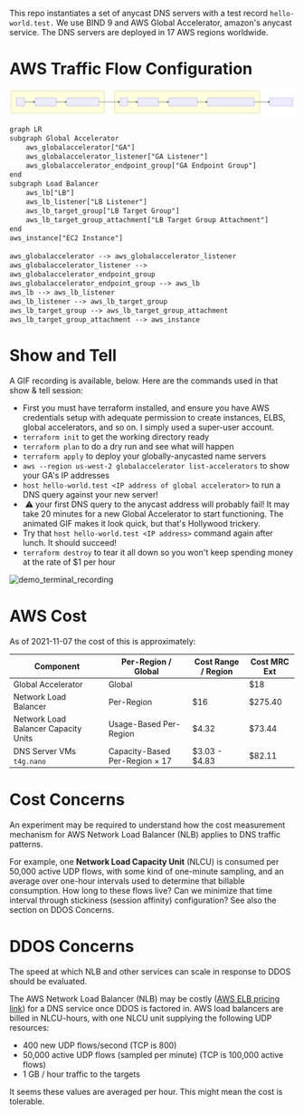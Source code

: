 

This repo instantiates a set of anycast DNS servers with a test record `hello-world.test.`   We use BIND 9 and AWS Global Accelerator, amazon's anycast service.  The DNS servers are deployed in 17 AWS regions worldwide.

# AWS Traffic Flow Configuration

![aws traffic flow diagram](https://github.com/jeffsw/awscast_demo/blob/main/traffic_flow.svg?raw=true)

```mermaid
graph LR
subgraph Global Accelerator
	aws_globalaccelerator["GA"]
	aws_globalaccelerator_listener["GA Listener"]
	aws_globalaccelerator_endpoint_group["GA Endpoint Group"]
end
subgraph Load Balancer
	aws_lb["LB"]
	aws_lb_listener["LB Listener"]
	aws_lb_target_group["LB Target Group"]
	aws_lb_target_group_attachment["LB Target Group Attachment"]
end
aws_instance["EC2 Instance"]

aws_globalaccelerator --> aws_globalaccelerator_listener
aws_globalaccelerator_listener --> aws_globalaccelerator_endpoint_group
aws_globalaccelerator_endpoint_group --> aws_lb
aws_lb --> aws_lb_listener
aws_lb_listener --> aws_lb_target_group
aws_lb_target_group --> aws_lb_target_group_attachment
aws_lb_target_group_attachment --> aws_instance

```

# Show and Tell

A GIF recording is available, below.  Here are the commands used in that show & tell session:

* First you must have terraform installed, and ensure you have AWS credentials setup with adequate permission to create instances, ELBS, global accelerators, and so on.  I simply used a super-user account.
* `terraform init` to get the working directory ready
* `terraform plan` to do a dry run and see what will happen
* `terraform apply` to deploy your globally-anycasted name servers
* `aws --region us-west-2 globalaccelerator list-accelerators` to show your GA's IP addresses
* `host hello-world.test <IP address of global accelerator>` to run a DNS query against your new server!
*  ⚠️ your first DNS query to the anycast address will probably fail!  It may take 20 minutes for a new Global Accelerator to start functioning.  The animated GIF makes it look quick, but that's Hollywood trickery.
* Try that `host hello-world.test <IP address>` command again after lunch.  It should succeed!
* `terraform destroy` to tear it all down so you won't keep spending money at the rate of $1 per hour

![demo_terminal_recording](https://github.com/jeffsw/awscast_demo/blob/main/demo_terminal_recording.gif?raw=true)

# AWS Cost

As of 2021-11-07 the cost of this is approximately:

| Component                            | Per-Region / Global                  | Cost Range / Region | Cost MRC Ext |
| ------------------------------------ | ------------------------------------ | ------------------- | ------------ |
| Global Accelerator                   | Global                               |                     | $18          |
| Network Load Balancer                | Per-Region                           | $16                 | $275.40      |
| Network Load Balancer Capacity Units | Usage-Based Per-Region               | $4.32               | $73.44       |
| DNS Server VMs `t4g.nano`            | Capacity-Based Per-Region &times; 17 | $3.03 - $4.83       | $82.11       |

# Cost Concerns

An experiment may be required to understand how the cost measurement mechanism for AWS Network Load Balancer (NLB) applies to DNS traffic patterns.

For example, one **Network Load Capacity Unit** (NLCU) is consumed per 50,000 active UDP flows, with some kind of one-minute sampling, and an average over one-hour intervals used to determine that billable consumption.  How long to these flows live?  Can we minimize that time interval through stickiness (session affinity) configuration?  See also the section on DDOS Concerns.

# DDOS Concerns

The speed at which NLB and other services can scale in response to DDOS should be evaluated.

The AWS Network Load Balancer (NLB) may be costly ([AWS ELB pricing link](https://aws.amazon.com/elasticloadbalancing/pricing/)) for a DNS service once DDOS is factored in.  AWS load balancers are billed in NLCU-hours, with one NLCU unit supplying the following UDP resources:

* 400 new UDP flows/second (TCP is 800)
* 50,000 active UDP flows (sampled per minute) (TCP is 100,000 active flows)
* 1 GB / hour traffic to the targets

It seems these values are averaged per hour.  This might mean the cost is tolerable.

